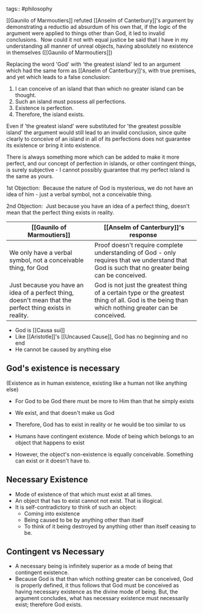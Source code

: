 tags:: #philosophy 

[[Gaunilo of Marmoutiers]] refuted [[Anselm of Canterbury]]'s argument by demonstrating a reductio ad absurdum of his own that, if the logic of the argument were applied to things other than God, it led to invalid conclusions. 
Now could it not with equal justice be said that I have in my understanding all manner of unreal objects, having absolutely no existence in themselves ([[Gaunilo of Marmoutiers]]) 

Replacing the word 'God' with 'the greatest island' led to an argument which had the same form as [[Anselm of Canterbury]]'s, with true premises, and yet which leads to a false conclusion:  

1.  I can conceive of an island that than which no greater island can be thought. 
2.  Such an island must possess all perfections.
3.  Existence is perfection. 
4.  Therefore, the island exists. 

Even if 'the greatest island' were substituted for 'the greatest possible island' the argument would still lead to an invalid conclusion, since quite clearly to conceive of an island in all of its perfections does not guarantee its existence or bring it into existence.  

There is always something more which can be added to make it more perfect, and our concept of perfection in islands, or other contingent things, is surely subjective - I cannot possibly guarantee that my perfect island is the same as yours.  

1st Objection: 
Because the nature of God is mysterious, we do not have an idea of him - just a verbal symbol, not a conceivable thing. 

2nd Objection: 
Just because you have an idea of a perfect thing, doesn't mean that the perfect thing exists in reality.  

| [[Gaunilo of Marmoutiers]]      | [[Anselm of Canterbury]]'s response  |
| ----------- | ----------- |
| We only have a verbal symbol, not a conceivable thing, for God       | Proof doesn't require complete understanding of God - only requires that we understand that God is such that no greater being can be conceived.        |
| Just because you have an idea of a perfect thing, doesn't mean that the perfect thing exists in reality.    | God is not just the greatest thing of a certain type or the greatest thing of all. God is the being than which nothing greater can be conceived.          |
-   God is [[Causa sui]]     
-   Like [[Aristotle]]'s [[Uncaused Cause]], God has no beginning and no end 
-   He cannot be caused by anything else

## God's existence is necessary 
(Existence as in human existence, existing like a human not like anything else) 
-   For God to be God there must be more to Him than that he simply exists
-   We exist, and that doesn't make us God
-   Therefore, God has to exist in reality or he would be too similar to us 

-   Humans have contingent existence. Mode of being which belongs to an object that happens to exist 
-   However, the object's non-existence is equally conceivable. Something can exist or it doesn't have to.  

## Necessary Existence 
-   Mode of existence of that which must exist at all times. 
-   An object that has to exist cannot not exist. That is illogical. 
-   It is self-contradictory to think of such an object: 
    -   Coming into existence 
    -   Being caused to be by anything other than itself 
    -   To think of it being destroyed by anything other than itself ceasing to be.  

## Contingent vs Necessary 
-   A necessary being is infinitely superior as a mode of being that contingent existence.  
-   Because God is that than which nothing greater can be conceived, God is properly defined, it thus follows that God must be conceived as having necessary existence as the divine mode of being. But, the argument concludes, what has necessary existence must necessarily exist; therefore God exists.